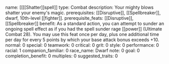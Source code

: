 name: [[[[Shatter]]spell]]
type: Combat
description: Your mighty blows shatter your enemy's magic.
prerequisites: [[Disruptive]], [[Spellbreaker]], dwarf, 10th-level [[fighter]].
prerequisite_feats: [[Disruptive]], [[Spellbreaker]]
benefit: As a standard action, you can attempt to sunder an ongoing spell effect as if you had the spell sunder rage [[power]] (Ultimate Combat 28). You may use this feat once per day, plus one additional time per day for every 5 points by which your base attack bonus exceeds +10.
normal: 0
special: 0
teamwork: 0
critical: 0
grit: 0
style: 0
performance: 0
racial: 1
companion_familiar: 0
race_name: Dwarf
note: 0
goal: 0
completion_benefit: 0
multiples: 0
suggested_traits: 0
